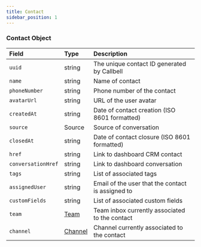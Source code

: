 ```yaml
---
title: Contact
sidebar_position: 1
---
```


### Contact Object

| Field              | Type                    | Description                                       |
| :----------------- | :---------------------- | :------------------------------------------------ |
| `uuid`             | string                  | The unique contact ID generated by Callbell       |
| `name`             | string                  | Name of contact                                   |
| `phoneNumber`      | string                  | Phone number of the contact                       |
| `avatarUrl`        | string                  | URL of the user avatar                            |
| `createdAt`        | string                  | Date of contact creation (ISO 8601 formatted)     |
| `source`           | Source                  | Source of conversation                            |
| `closedAt`         | string                  | Date of contact closure (ISO 8601 formatted)      |
| `href`             | string                  | Link to dashboard CRM contact                     |
| `conversationHref` | string                  | Link to dashboard conversation                    |
| `tags`             | string                  | List of associated tags                           |
| `assignedUser`     | string                  | Email of the user that the contact is assigned to |
| `customFields`     | string                  | List of associated custom fields                  |
| `team`             | [Team](./team.md)       | Team inbox currently associated to the contact    |
| `channel`          | [Channel](./channel.md) | Channel currently associated to the contact       |

